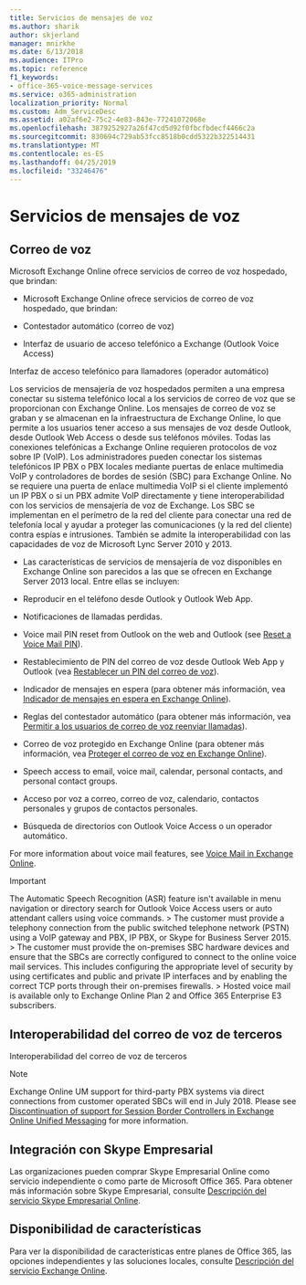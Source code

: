 ```yaml
---
title: Servicios de mensajes de voz
ms.author: sharik
author: skjerland
manager: mnirkhe
ms.date: 6/13/2018
ms.audience: ITPro
ms.topic: reference
f1_keywords:
- office-365-voice-message-services
ms.service: o365-administration
localization_priority: Normal
ms.custom: Adm_ServiceDesc
ms.assetid: a02af6e2-75c2-4e83-843e-77241072068e
ms.openlocfilehash: 3879252927a26f47cd5d92f0fbcfbdecf4466c2a
ms.sourcegitcommit: 830694c729ab53fcc8518b0cdd5322b322514431
ms.translationtype: MT
ms.contentlocale: es-ES
ms.lasthandoff: 04/25/2019
ms.locfileid: "33246476"
---
```

# <a name="voice-message-services"></a>Servicios de mensajes de voz

## <a name="voice-mail"></a>Correo de voz

Microsoft Exchange Online ofrece servicios de correo de voz hospedado, que brindan:
  
- Microsoft Exchange Online ofrece servicios de correo de voz hospedado, que brindan:
    
- Contestador automático (correo de voz)
    
- Interfaz de usuario de acceso telefónico a Exchange (Outlook Voice Access)
    
Interfaz de acceso telefónico para llamadores (operador automático)
  
Los servicios de mensajería de voz hospedados permiten a una empresa conectar su sistema telefónico local a los servicios de correo de voz que se proporcionan con Exchange Online. Los mensajes de correo de voz se graban y se almacenan en la infraestructura de Exchange Online, lo que permite a los usuarios tener acceso a sus mensajes de voz desde Outlook, desde Outlook Web Access o desde sus teléfonos móviles. Todas las conexiones telefónicas a Exchange Online requieren protocolos de voz sobre IP (VoIP). Los administradores pueden conectar los sistemas telefónicos IP PBX o PBX locales mediante puertas de enlace multimedia VoIP y controladores de bordes de sesión (SBC) para Exchange Online. No se requiere una puerta de enlace multimedia VoIP si el cliente implementó un IP PBX o si un PBX admite VoIP directamente y tiene interoperabilidad con los servicios de mensajería de voz de Exchange. Los SBC se implementan en el perímetro de la red del cliente para conectar una red de telefonía local y ayudar a proteger las comunicaciones (y la red del cliente) contra espías e intrusiones. También se admite la interoperabilidad con las capacidades de voz de Microsoft Lync Server 2010 y 2013.
  
- Las características de servicios de mensajería de voz disponibles en Exchange Online son parecidos a las que se ofrecen en Exchange Server 2013 local. Entre ellas se incluyen:
    
- Reproducir en el teléfono desde Outlook y Outlook Web App.
    
- Notificaciones de llamadas perdidas.
    
- Voice mail PIN reset from Outlook on the web and Outlook (see [Reset a Voice Mail PIN](https://go.microsoft.com/fwlink/p/?LinkId=286328)).
    
- Restablecimiento de PIN del correo de voz desde Outlook Web App y Outlook (vea [Restablecer un PIN del correo de voz](https://go.microsoft.com/fwlink/p/?LinkId=271794)). 
    
- Indicador de mensajes en espera (para obtener más información, vea [Indicador de mensajes en espera en Exchange Online](https://go.microsoft.com/fwlink/p/?LinkId=271795)). 
    
- Reglas del contestador automático (para obtener más información, vea [Permitir a los usuarios de correo de voz reenviar llamadas](https://go.microsoft.com/fwlink/p/?LinkId=271796)). 
    
- Correo de voz protegido en Exchange Online (para obtener más información, vea [Proteger el correo de voz en Exchange Online](https://go.microsoft.com/fwlink/p/?LinkId=271797)). 
    
- Speech access to email, voice mail, calendar, personal contacts, and personal contact groups.
    
- Acceso por voz a correo, correo de voz, calendario, contactos personales y grupos de contactos personales.
    
- Búsqueda de directorios con Outlook Voice Access o un operador automático.
    
For more information about voice mail features, see [Voice Mail in Exchange Online](https://go.microsoft.com/fwlink/p/?LinkId=271798).
  
> [!IMPORTANT]
> The Automatic Speech Recognition (ASR) feature isn't available in menu navigation or directory search for Outlook Voice Access users or auto attendant callers using voice commands. > The customer must provide a telephony connection from the public switched telephone network (PSTN) using a VoIP gateway and PBX, IP PBX, or Skype for Business Server 2015. > The customer must provide the on-premises SBC hardware devices and ensure that the SBCs are correctly configured to connect to the online voice mail services. This includes configuring the appropriate level of security by using certificates and public and private IP interfaces and by enabling the correct TCP ports through their on-premises firewalls. > Hosted voice mail is available only to Exchange Online Plan 2 and Office 365 Enterprise E3 subscribers. 
  
## <a name="third-party-voice-mail-interoperability"></a>Interoperabilidad del correo de voz de terceros

Interoperabilidad del correo de voz de terceros
  
> [!NOTE]
> Exchange Online UM support for third-party PBX systems via direct connections from customer operated SBCs will end in July 2018. Please see [Discontinuation of support for Session Border Controllers in Exchange Online Unified Messaging](https://blogs.technet.microsoft.com/exchange/2017/07/18/discontinuation-of-support-for-session-border-controllers-in-exchange-online-unified-messaging/) for more information. 
  
## <a name="skype-for-business-integration"></a>Integración con Skype Empresarial

Las organizaciones pueden comprar Skype Empresarial Online como servicio independiente o como parte de Microsoft Office 365. Para obtener más información sobre Skype Empresarial, consulte [Descripción del servicio Skype Empresarial Online](../skype-for-business-online-service-description/skype-for-business-online-service-description.md).
  
## <a name="feature-availability"></a>Disponibilidad de características

Para ver la disponibilidad de características entre planes de Office 365, las opciones independientes y las soluciones locales, consulte [Descripción del servicio Exchange Online](exchange-online-service-description.md).
  

